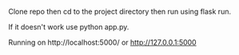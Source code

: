 Clone repo then cd to the project directory then run using flask run.

If it doesn't work use python app.py.

Running on http://localhost:5000/ or http://127.0.0.1:5000

